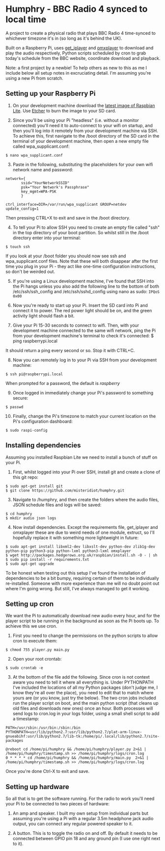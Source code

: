# Humphry - BBC Radio 4 synced to local time

A project to create a physical radio that plays BBC Radio 4 time-synced to whichever timezone it's in (so long as it's behind the UK).

Built on a Raspberry Pi, uses [get_iplayer](https://github.com/get-iplayer/get_iplayer) and [omxplayer](https://github.com/popcornmix/omxplayer) to download and play the audio respectively, Python scripts scheduled by cron to grab today's schedule from the BBC website, coordinate download and playback.

Note: a first project by a newbie! To help others as new to this as me I include below all setup notes in excruciating detail. I'm assuming you're using a new Pi from scratch.

## Setting up your Raspberry Pi

1. On your development machine download the [latest image of Raspbian Lite](https://www.raspberrypi.org/downloads/raspbian/). Use [Etcher](https://www.balena.io/etcher/) to burn the image to your SD card.

2. Since you'll be using your Pi "headless" (i.e. without a monitor connected) you'll need it to auto-connect to your wifi on startup, and then you'll log into it remotely from your development machine via SSH. To achieve this, first navigate to the /boot directory of the SD card in the terminal of your development machine, then open a new empty file called wpa_supplicant.conf:

```
$ nano wpa_supplicant.conf
```

3. Paste in the following, substituting the placeholders for your own wifi network name and password:

```
network={
       ssid="YourNetworkSSID"
       psk="Your Network's Passphrase"
       key_mgmt=WPA-PSK
       }

ctrl_interface=DIR=/var/run/wpa_supplicant GROUP=netdev
update_config=1
```

Then pressing CTRL+X to exit and save in the /boot directory.

4. To tell your Pi to allow SSH you need to create an empty file called "ssh" in the top directory of your boot partition. So whilst still in the /boot directory enter into your terminal:
```
$ touch ssh
```

If you look at your /boot folder you should now see ssh and wpa_supplicant.conf files. Note that these will both disappear after the first time you plug in your Pi - they act like one-time configuration instructions, so don't be weirded out.

5. If you're using a Linux development machine, I've found that SSH into the Pi hangs unless you also add the following line to the bottom of both /etc/ssh/ssh_config and /etc/ssh/sshd_config using nano as sudo: `IPQoS 0x00`

6. Now you're ready to start up your Pi. Insert the SD card into Pi and connect it to power. The red power light should be on, and the green activity light should flash a bit.

7. Give your Pi 15-30 seconds to connect to wifi. Then, with your development machine connected to the same wifi network, ping the Pi from your development machine's terminal to check it's connected:
$ ping raspberrypi.local

It should return a ping every second or so. Stop it with CTRL+C.

8. Now you can remotely log in to your Pi via SSH from your development machine:

```
$ ssh pi@raspberrypi.local
```

When prompted for a password, the default is *raspberry*

9. Once logged in immediately change your Pi's password to something secure:

```
$ passwd
```

10. Finally, change the Pi's timezone to match your current location on the Pi's configuration dashboard:

```
$ sudo raspi-config
```

## Installing dependencies
Assuming you installed Raspbian Lite we need to install a bunch of stuff on your Pi.

1. First, whilst logged into your Pi over SSH, install git and create a clone of this git repo:

```
$ sudo apt-get install git
$ git clone https://github.com/misteridiot/humphry.git
```

3. Navigate to /humphry, and then create the folders where the audio files, JSON schedule files and logs will be saved:

```
$ cd humphry
$ mkdir audio json logs
```

4. Now install dependencies. Except the requirements file, get_iplayer and omxplayer these are due to weird needs of one module, extruct, so I'll hopefully replace it with something more lightweight in future:

```
$ sudo apt-get install libxml2-dev libxslt-dev python-dev zlib1g-dev python-pip python3-pip python-lxml python3-lxml omxplayer
$ wget http://packages.hedgerows.org.uk/raspbian/install.sh -O - | sh
$ sudo pip install -r requirements.txt
$ sudo apt-get upgrade
```

To be honest when testing out this setup I've found the installation of dependencies to be a bit bumpy, requiring certain of them to be individually re-installed. Someone with more experience than me will no doubt point out where I'm going wrong. But still, I've always managed to get it working.

## Setting up cron
We want the Pi to automatically download new audio every hour, and for the player script to be running in the background as soon as the Pi boots up. To achieve this we use cron.

1. First you need to change the permissions on the python scripts to allow cron to execute them:

```
$ chmod 755 player.py main.py
```

2. Open your root crontab:
```
$ sudo crontab -e
```

3. At the bottom of the file add the following. Since cron is not context aware you need to tell it where all everything is. Under PYTHONPATH I've included the locations of all my Python packages (don't judge me, I know they're all over the place), you need to edit that to match where yours are (or you know, just try the below). The two cron jobs included run the player script on boot, and the main python script (that cleans up old files and downloads new ones) once an hour. Both processes will send logs to cron.log in your logs folder, using a small shell script to add a timestamp:

```
PATH=/usr/sbin:/usr/bin:/sbin:/bin
PYTHONPATH=usr/lib/python2.7:usr/lib/python2.7/plat-arm-linux-gnueabihf:usr/lib/python2.7/lib-tk:/home/pi/.local/lib/python2.7/site-packages

@reboot cd /home/pi/humphry && /home/pi/humphry/player.py 2>&1 | /home/pi/humphry/timestamp.sh >> /home/pi/humphry/logs/cron.log
0 * * * * cd /home/pi/humphry && /home/pi/humphry/main.py  2>&1 | /home/pi/humphry/timestamp.sh >> /home/pi/humphry/logs/cron.log
```

Once you're done Ctrl-X to exit and save.

## Setting up hardware
So all that is to get the software running. For the radio to work you'll need your Pi to be connected to two pieces of hardware:

1. An amp and speaker. I built my own setup from individual parts but assuming you're using a Pi with a regular 3.5m headphone jack audio output, you can connect any regular powered speaker to it.

2. A button. This is to toggle the radio on and off. By default it needs to be connected between GPIO pin 18 and any ground pin (I use one right next to it).
